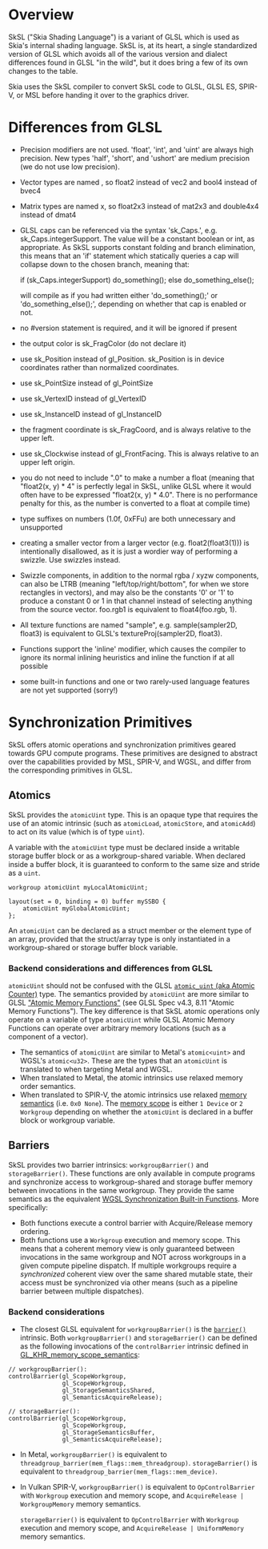# Overview

SkSL ("Skia Shading Language") is a variant of GLSL which is used as Skia's
internal shading language. SkSL is, at its heart, a single standardized version
of GLSL which avoids all of the various version and dialect differences found
in GLSL "in the wild", but it does bring a few of its own changes to the table.

Skia uses the SkSL compiler to convert SkSL code to GLSL, GLSL ES, SPIR-V, or
MSL before handing it over to the graphics driver.


# Differences from GLSL

* Precision modifiers are not used. 'float', 'int', and 'uint' are always high
  precision. New types 'half', 'short', and 'ushort' are medium precision (we
  do not use low precision).
* Vector types are named <base type><columns>, so float2 instead of vec2 and
  bool4 instead of bvec4
* Matrix types are named <base type><columns>x<rows>, so float2x3 instead of
  mat2x3 and double4x4 instead of dmat4
* GLSL caps can be referenced via the syntax 'sk_Caps.<name>', e.g.
  sk_Caps.integerSupport. The value will be a constant boolean or int,
  as appropriate. As SkSL supports constant folding and branch elimination, this
  means that an 'if' statement which statically queries a cap will collapse down
  to the chosen branch, meaning that:

    if (sk_Caps.integerSupport)
        do_something();
    else
        do_something_else();

  will compile as if you had written either 'do_something();' or
  'do_something_else();', depending on whether that cap is enabled or not.
* no #version statement is required, and it will be ignored if present
* the output color is sk_FragColor (do not declare it)
* use sk_Position instead of gl_Position. sk_Position is in device coordinates
  rather than normalized coordinates.
* use sk_PointSize instead of gl_PointSize
* use sk_VertexID instead of gl_VertexID
* use sk_InstanceID instead of gl_InstanceID
* the fragment coordinate is sk_FragCoord, and is always relative to the upper
  left.
* use sk_Clockwise instead of gl_FrontFacing. This is always relative to an
  upper left origin.
* you do not need to include ".0" to make a number a float (meaning that
  "float2(x, y) * 4" is perfectly legal in SkSL, unlike GLSL where it would
  often have to be expressed "float2(x, y) * 4.0". There is no performance
  penalty for this, as the number is converted to a float at compile time)
* type suffixes on numbers (1.0f, 0xFFu) are both unnecessary and unsupported
* creating a smaller vector from a larger vector (e.g. float2(float3(1))) is
  intentionally disallowed, as it is just a wordier way of performing a swizzle.
  Use swizzles instead.
* Swizzle components, in addition to the normal rgba / xyzw components, can also
  be LTRB (meaning "left/top/right/bottom", for when we store rectangles in
  vectors), and may also be the constants '0' or '1' to produce a constant 0 or
  1 in that channel instead of selecting anything from the source vector.
  foo.rgb1 is equivalent to float4(foo.rgb, 1).
* All texture functions are named "sample", e.g. sample(sampler2D, float3) is
  equivalent to GLSL's textureProj(sampler2D, float3).
* Functions support the 'inline' modifier, which causes the compiler to ignore
  its normal inlining heuristics and inline the function if at all possible
* some built-in functions and one or two rarely-used language features are not
  yet supported (sorry!)


# Synchronization Primitives

SkSL offers atomic operations and synchronization primitives geared towards GPU compute
programs. These primitives are designed to abstract over the capabilities provided by
MSL, SPIR-V, and WGSL, and differ from the corresponding primitives in GLSL.

## Atomics

SkSL provides the `atomicUint` type. This is an opaque type that requires the use of an
atomic intrinsic (such as `atomicLoad`, `atomicStore`, and `atomicAdd`) to act on its value (which
is of type `uint`).

A variable with the `atomicUint` type must be declared inside a writable storage buffer block or as
a workgroup-shared variable. When declared inside a buffer block, it is guaranteed to conform to the
same size and stride as a `uint`.

```
workgroup atomicUint myLocalAtomicUint;

layout(set = 0, binding = 0) buffer mySSBO {
    atomicUint myGlobalAtomicUint;
};

```

An `atomicUint` can be declared as a struct member or the element type of an array, provided that
the struct/array type is only instantiated in a workgroup-shared or storage buffer block variable.

### Backend considerations and differences from GLSL

`atomicUint` should not be confused with the GLSL [`atomic_uint` (aka Atomic
Counter)](https://www.khronos.org/opengl/wiki/Atomic_Counter) type. The semantics provided by
`atomicUint` are more similar to GLSL ["Atomic Memory
Functions"](https://www.khronos.org/opengl/wiki/Atomic_Variable_Operations)
(see GLSL Spec v4.3, 8.11 "Atomic Memory Functions"). The key difference is that SkSL atomic
operations only operate on a variable of type `atomicUint` while GLSL Atomic Memory Functions can
operate over arbitrary memory locations (such as a component of a vector).

* The semantics of `atomicUint` are similar to Metal's `atomic<uint>` and WGSL's `atomic<u32>`.
  These are the types that an `atomicUint` is translated to when targeting Metal and WGSL.
* When translated to Metal, the atomic intrinsics use relaxed memory order semantics.
* When translated to SPIR-V, the atomic intrinsics use relaxed [memory
  semantics](https://registry.khronos.org/SPIR-V/specs/unified1/SPIRV.html#Memory_Semantics_-id-)
  (i.e. `0x0 None`). The [memory
  scope](https://registry.khronos.org/SPIR-V/specs/unified1/SPIRV.html#Scope_-id-) is either `1
  Device` or `2 Workgroup` depending on whether the `atomicUint` is declared in a buffer block or
  workgroup variable.

## Barriers

SkSL provides two barrier intrinsics: `workgroupBarrier()` and `storageBarrier()`. These functions
are only available in compute programs and synchronize access to workgroup-shared and storage buffer
memory between invocations in the same workgroup. They provide the same semantics as the equivalent
[WGSL Synchronization Built-in Functions](https://www.w3.org/TR/WGSL/#sync-builtin-functions). More
specifically:

* Both functions execute a control barrier with Acquire/Release memory ordering.
* Both functions use a `Workgroup` execution and memory scope. This means that a coherent memory
  view is only guaranteed between invocations in the same workgroup and NOT across workgroups in a
  given compute pipeline dispatch. If multiple workgroups require a _synchronized_ coherent view
  over the same shared mutable state, their access must be synchronized via other means (such as a
  pipeline barrier between multiple dispatches).

### Backend considerations

* The closest GLSL equivalent for `workgroupBarrier()` is the
[`barrier()`](https://registry.khronos.org/OpenGL-Refpages/gl4/html/barrier.xhtml) intrinsic. Both
`workgroupBarrier()` and `storageBarrier()` can be defined as the following invocations of the
`controlBarrier` intrinsic defined in
[GL_KHR_memory_scope_semantics](https://github.com/KhronosGroup/GLSL/blob/master/extensions/khr/GL_KHR_memory_scope_semantics.txt):

```
// workgroupBarrier():
controlBarrier(gl_ScopeWorkgroup,
               gl_ScopeWorkgroup,
               gl_StorageSemanticsShared,
               gl_SemanticsAcquireRelease);

// storageBarrier():
controlBarrier(gl_ScopeWorkgroup,
               gl_ScopeWorkgroup,
               gl_StorageSemanticsBuffer,
               gl_SemanticsAcquireRelease);
```

* In Metal, `workgroupBarrier()` is equivalent to `threadgroup_barrier(mem_flags::mem_threadgroup)`.
  `storageBarrier()` is equivalent to `threadgroup_barrier(mem_flags::mem_device)`.

* In Vulkan SPIR-V, `workgroupBarrier()` is equivalent to `OpControlBarrier` with `Workgroup`
  execution and memory scope, and `AcquireRelease | WorkgroupMemory` memory semantics.

  `storageBarrier()` is equivalent to `OpControlBarrier` with `Workgroup` execution and memory
  scope, and `AcquireRelease | UniformMemory` memory semantics.
